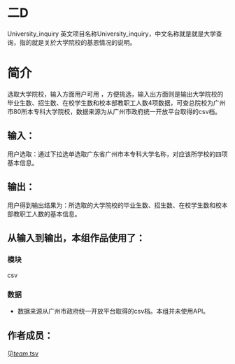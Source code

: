 # 二D

University_inquiry
英文项目名称University_inquiry，中文名称就是就是大学查询，指的就是关於大学院校的基恩情况的说明。


# 简介 
选取大学院校，输入方面用户可用 ，方便挑选，输入出方面则是输出大学院校的毕业生数、招生数、在校学生数和校本部教职工人数4项数据，可查总院校为广州市80所本专科大学院校，数据来源为从广州市政府统一开放平台取得的csv档。



## 输入：
用户选取：通过下拉选单选取广东省广州市本专科大学名称，对应该所学校的四项基本信息。
## 输出：
用户得到输出结果为：所选取的大学院校的毕业生数、招生数、在校学生数和校本部教职工人数的基本信息。 

## 从输入到输出，本组作品使用了：
### 模块
csv
### 数据
* 数据来源从广州市政府统一开放平台取得的csv档。本组并未使用API。

## 作者成员：
见[_team_.tsv](_team_/_team_.tsv)
